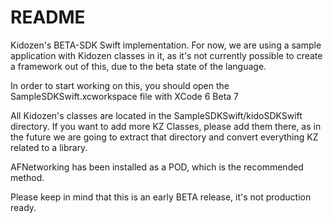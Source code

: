 # README #

Kidozen's BETA-SDK Swift implementation. For now, we are using a sample application with Kidozen classes in it, as it's not currently possible to create a framework out of this, due to the beta state of the language.

In order to start working on this, you should open the SampleSDKSwift.xcworkspace file with XCode 6 Beta 7

All Kidozen's classes are located in the SampleSDKSwift/kidoSDKSwift directory. If you want to add more KZ Classes, please add them there, as in the future we are going to extract that directory and convert everything KZ related to a library.

AFNetworking has been installed as a POD, which is the recommended method.

Please keep in mind that this is an early BETA release, it's not production ready.

